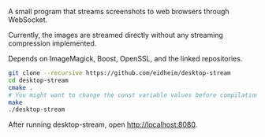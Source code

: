 A small program that streams screenshots to web browsers through WebSocket.

Currently, the images are streamed directly without any streaming compression implemented.

Depends on ImageMagick, Boost, OpenSSL, and the linked repositories.

```sh
git clone --recursive https://github.com/eidheim/desktop-stream
cd desktop-stream
cmake .
# You might want to change the const variable values before compilation (see main.cpp)
make
./desktop-stream
```

After running desktop-stream, open [http://localhost:8080](http://localhost:8080).
